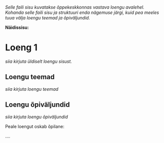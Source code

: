 _Selle faili sisu kuvatakse õppekeskkonnas vastava loengu avalehel._
_Kohanda selle faili sisu ja struktuuri enda nägemuse järgi, kuid pea meeles tuua välja loengu teemad ja õpiväljundid._

**Näidissisu:**

# Loeng 1

_siia kirjuta üldiselt loengu sisust._

## Loengu teemad

_siia kirjuta loengu teemad_

## Loengu õpiväljundid

_siia kirjuta loengu õpiväljundid_

Peale loengut oskab õpilane:

....

